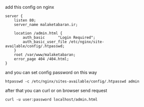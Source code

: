 add this config on nginx 
```
server {
    listen 80;
    server_name malaketabaran.ir;

    location /admin.html {
        auth_basic      "Login Required";
        auth_basic_user_file /etc/nginx/site-available/config/.htpasswd;
    }
    root /var/www/malaketabaran;
    error_page 404 /404.html;
}
```

and you can set config password on this way
```
htpasswd -c /etc/nginx/sites-available/config/.htpasswd admin
```

after that you can curl or on browser send request
```
curl -u user:password localhost/admin.html

```
